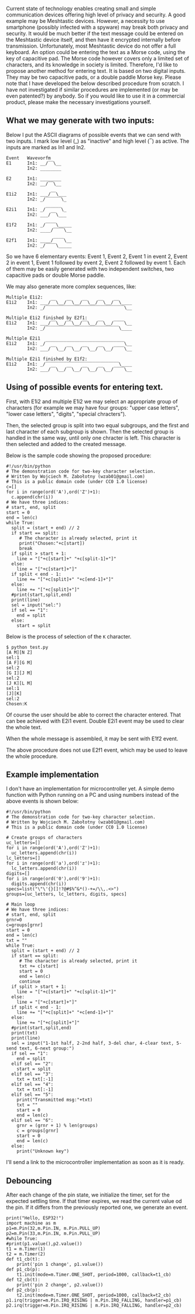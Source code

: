 Current state of technology enables creating small and simple communication devices offering high level of privacy and security.
A good example may be Meshtastic devices. However, a necessity to use smartphone (possibly infected with a spyware) may break both privacy and security.
It would be much better if the text message could be entered on the Meshtastic device itself, and then have it encrypted internally before transmission.
Unfortunately, most Meshtastic device do not offer a full keyboard. An option could be entering the text as a Morse code, using the key of capacitive pad.
The Morse code however covers only a limited set of characters, and its knowledge in society is limited.
Therefore, I'd like to propose another method for entering text. It is based on two digital inputs. They may be two capacitive pads, or a double paddle Morse key.
Please note that I have developed the below described procedure from scratch. I have not investigated if similar procedures are implemented (or may be even patented?) by anybody. 
So if you would like to use it in a commercial product, please make the necessary investigations yourself.

## What we may generate with two inputs:

Below I put the ASCII diagrams of possible events that we can send with two inputs. I mark low level (_) as "inactive" and high level (‾) as active. 
The inputs are marked as In1 and In2.

```
Event   Wavevorfm
E1      In1: __/‾‾\__
        In2: ________

E2      In1: ________
        In2: __/‾‾\__
        
E1i2    In1: ___/‾‾\___
        In2: _/‾‾‾‾‾‾\_

E2i1    In1: _/‾‾‾‾‾‾\_
        In2: ___/‾‾\___

E1f2    In1: _/‾‾‾‾\_____
        In2: ____/‾‾‾‾\__

E2f1    In1: ____/‾‾‾‾\__
        In2: _/‾‾‾‾\_____
```

So we have 6 elementary events: Event 1, Event 2, Event 1 in event 2, Event 2 in event 1, Event 1 followed by event 2, Event 2 followed by event 1.
Each of them may be easily generated with two independent switches, two capacitive pads or double Morse paddle.

We may also generate more complex sequences, like:

```
Multiple E1i2:
E1i2    In1: ___/‾‾\__/‾‾\__/‾‾\__/‾‾\__/‾‾\____
        In2: _/‾‾‾‾‾‾‾‾‾‾‾‾‾‾‾‾‾‾‾‾‾‾‾‾‾‾‾‾‾‾\__

Multiple E1i2 finished by E2f1:
E1i2    In1: ___/‾‾\__/‾‾\__/‾‾\__/‾‾\__/‾‾‾‾\__
        In2: _/‾‾‾‾‾‾‾‾‾‾‾‾‾‾‾‾‾‾‾‾‾‾‾‾‾‾‾‾\____

Multiple E2i1
E1i2    In1: _/‾‾‾‾‾‾‾‾‾‾‾‾‾‾‾‾‾‾‾‾‾‾‾‾‾‾‾‾‾‾\__
        In2: ___/‾‾\__/‾‾\__/‾‾\__/‾‾\__/‾‾‾‾\__

Multiple E2i1 finished by E1f2:
E1i2    In1: _/‾‾‾‾‾‾‾‾‾‾‾‾‾‾‾‾‾‾‾‾‾‾‾‾‾‾‾‾\____
        In2: ___/‾‾\__/‾‾\__/‾‾\__/‾‾\__/‾‾‾‾\__
```

## Using of possible events for entering text.
First, with E1i2 and multiple E1i2 we may select an appropriate group of characters (for example we may have four groups: "upper case letters", "lower case letters", "digits", "special chracters").

Then, the selected group is split into two equal subgroups, and the first and last character of each subgroup is shown. Then the selected group is handled in the same way, until only one chracter is left. This character is then selected and added to the created message.

Below is the sample code showing the proposed procedure:

```
#!/usr/bin/python
# The demonstration code for two-key character selection.
# Written by Wojciech M. Zabołotny (wzab01@gmail.com)
# This is a public domain code (under CC0 1.0 license)
c=[]
for i in range(ord('A'),ord('Z')+1):
  c.append(chr(i))
# We have three indices:
# start, end, split
start = 0
end = len(c)
while True:
  split = (start + end) // 2
  if start == split:
     # The character is already selected, print it
     print("Chosen:"+c[start])
     break
  if split > start + 1:
    line = "["+c[start]+" "+c[split-1]+"]"
  else:
    line = "["+c[start]+"]"
  if split < end - 1:
    line += "["+c[split]+" "+c[end-1]+"]"
  else:
    line += "["+c[split]+"]"
  #print(start,split,end)
  print(line)
  sel = input("sel:")
  if sel == "1":
    end = split
  else:
    start = split
```
Below is the process of selection of the `K` character.
```
$ python test.py 
[A M][N Z]
sel:1
[A F][G M]
sel:2
[G I][J M]
sel:2
[J K][L M]
sel:1
[J][K]
sel:2
Chosen:K
```
Of course the user should be able to correct the character entered. That can bee achieved with 
E2i1 event. Double E2i1 event may be used to clear the whole text.

When the whole message is assembled, it may be sent with E1f2 event.

The above procedure does not use E2f1 event, which may be used to leave the whole procedure.

## Example implementation
I don't have an implementation for microcontroller yet. A simple demo function with Python running on a PC and using numbers instead of the above events is shown below:

```
#!/usr/bin/python
# The demonstration code for two-key character selection.
# Written by Wojciech M. Zabołotny (wzab01@gmail.com)
# This is a public domain code (under CC0 1.0 license)

# Create groups of characters
uc_letters=[]
for i in range(ord('A'),ord('Z')+1):
  uc_letters.append(chr(i))
lc_letters=[]
for i in range(ord('a'),ord('z')+1):
  lc_letters.append(chr(i))
digits=[]
for i in range(ord('0'),ord('9')+1):
  digits.append(chr(i))
specs=list("\"\'{}[]!?@#$%^&*()-+=/\\,.<>")
groups=[uc_letters, lc_letters, digits, specs]

# Main loop
# We have three indices:
# start, end, split
grnr=0
c=groups[grnr]
start = 0
end = len(c)
txt = ""
while True:
  split = (start + end) // 2
  if start == split:
     # The character is already selected, print it
     txt += c[start]
     start = 0
     end = len(c)
     continue
  if split > start + 1:
    line = "["+c[start]+" "+c[split-1]+"]"
  else:
    line = "["+c[start]+"]"
  if split < end - 1:
    line += "["+c[split]+" "+c[end-1]+"]"
  else:
    line += "["+c[split]+"]"
  #print(start,split,end)
  print(txt)
  print(line)
  sel = input("1-1st half, 2-2nd half, 3-del char, 4-clear text, 5-send text, 6-next group:")
  if sel == "1":
    end = split
  elif sel == "2":
    start = split
  elif sel == "3":
    txt = txt[:-1]
  elif sel == "4":
    txt = txt[:-1]
  elif sel == "5":
    print("Transmitted msg:"+txt)
    txt = ""
    start = 0
    end = len(c)
  elif sel == "6":
    grnr = (grnr + 1) % len(groups)
    c = groups[grnr]
    start = 0
    end = len(c)
  else:
    print("Unknown key")
```

I'll send a link to the microcontroller implementation as soon as it is ready.


## Debouncing
After each change of the pin state, we initialize the timer, set for the expected settling time.
If that timer expires, we read the current value od the pin. If it differs from the previously reported one, we generate an event.

```
print("Hello, ESP32!")
import machine as m
p1=m.Pin(32,m.Pin.IN, m.Pin.PULL_UP)
p2=m.Pin(33,m.Pin.IN, m.Pin.PULL_UP)
#while True:
#print(p1.value(),p2.value())
t1 = m.Timer(1)
t2 = m.Timer(2)
def t1_cb(t):
    print('pin 1 change', p1.value())
def p1_cb(p):
    t1.init(mode=m.Timer.ONE_SHOT, period=1000, callback=t1_cb)
def t2_cb(t):
    print('pin 2 change', p2.value())
def p2_cb(p):
    t2.init(mode=m.Timer.ONE_SHOT, period=1000, callback=t2_cb)
p1.irq(trigger=m.Pin.IRQ_RISING | m.Pin.IRQ_FALLING, handler=p1_cb)
p2.irq(trigger=m.Pin.IRQ_RISING | m.Pin.IRQ_FALLING, handler=p2_cb)
```

